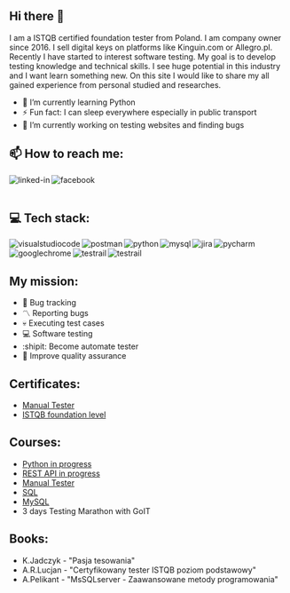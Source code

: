 ## Hi there 👋
I am a ISTQB certified foundation tester from Poland. I am company owner since 2016. I sell digital keys on platforms like Kinguin.com or Allegro.pl. Recently I have started to interest software testing. My goal is to develop testing knowledge and technical skills. I see huge potential in this industry and I want learn something new. On this site I would like to share my all gained experience from personal studied and researches.
- 🌱 I’m currently learning Python
- ⚡ Fun fact: I can sleep everywhere especially in public transport
- 🔭 I’m currently working on testing websites and finding bugs


## 📫 How to reach me: 
[<img align="left" alt="linked-in" src="https://img.shields.io/badge/linkedin-%230077B5.svg?&style=for-the-badge&logo=linkedin&logoColor=white" />](https://www.linkedin.com/in/patryk-prentki-1b8816164/)[<img align="left" alt="facebook" src="https://img.shields.io/badge/facebook-%231877F2.svg?&style=for-the-badge&logo=facebook&logoColor=white" />](https://www.facebook.com/patryk.prentki/)<br><br>
## 💻 Tech stack:
<img align="left" alt="visualstudiocode" src="https://img.shields.io/badge/vscode-%230077B5.svg?&style=for-the-badge&logo=visualstudiocode&logoColor=white" /><img align="left" alt="postman" src="https://img.shields.io/badge/postman-orange.svg?&style=for-the-badge&logo=Postman&logoColor=white" /><img align="left" alt="python" src="https://img.shields.io/badge/python-basic-%23232F3E?svg?&style=for-the-badge&logo=python&logoColor=white" /><img align="left" alt="mysql" src="https://img.shields.io/badge/MySQL-basic-%23232F3E?svg?&style=for-the-badge&logo=MySQL&logoColor=white" /><img align="left" alt="jira" src="https://img.shields.io/badge/Jira-%23232F3E?svg?&style=for-the-badge&logo=Jira&logoColor=white" /><img align="left" alt="pycharm" src="https://img.shields.io/badge/pycharm-black?logo=pycharm&logoColor=white&style=for-the-badge" /> <img align="left" alt="googlechrome" src="https://img.shields.io/badge/googlechrome-DevTools-black?logo=googlechrome&logoColor=white&style=for-the-badge" /> <img align="left" alt="testrail" src="https://img.shields.io/badge/testrail-white?logo=testrail&logoColor=green&style=for-the-badge" /> <img align="left" alt="testrail" src="https://img.shields.io/badge/git-F05032?logo=git&logoColor=white&style=for-the-badge" /><br><br>


## My mission:
* 🎯 Bug tracking 
* 〽️ Reporting bugs
* 💀 Executing test cases
* 💻 Software testing
* :shipit: Become automate tester
* 💯 Improve quality assurance

## Certificates:
- [Manual Tester](https://i.imgur.com/8LS06DI.jpg)
- [ISTQB foundation level](https://i.imgur.com/NEvkCgi.jpg)

## Courses:

- [Python in progress](https://www.udemy.com/course/kurs-python-od-podstaw-dla-poczatkujacych-od-zera-do-mastera/learn/lecture/25139844#overview)
- [REST API in progress](https://www.udemy.com/course/kurs-programowanie-w-javascript-od-zera-do-mastera/)
- [Manual Tester](https://dobrekursy.it/tester/)
- [SQL](https://www.w3schools.com/sql/default.asp)
- [MySQL](https://www.udemy.com/course/mysql-ponad-80-praktycznych-cwiczen-odpowiedzi/)
- 3 days Testing Marathon with GoIT

## Books:

- K.Jadczyk - "Pasja tesowania"
- A.R.Lucjan - "Certyfikowany tester ISTQB poziom podstawowy"
- A.Pelikant - "MsSQLserver - Zaawansowane metody programowania"


